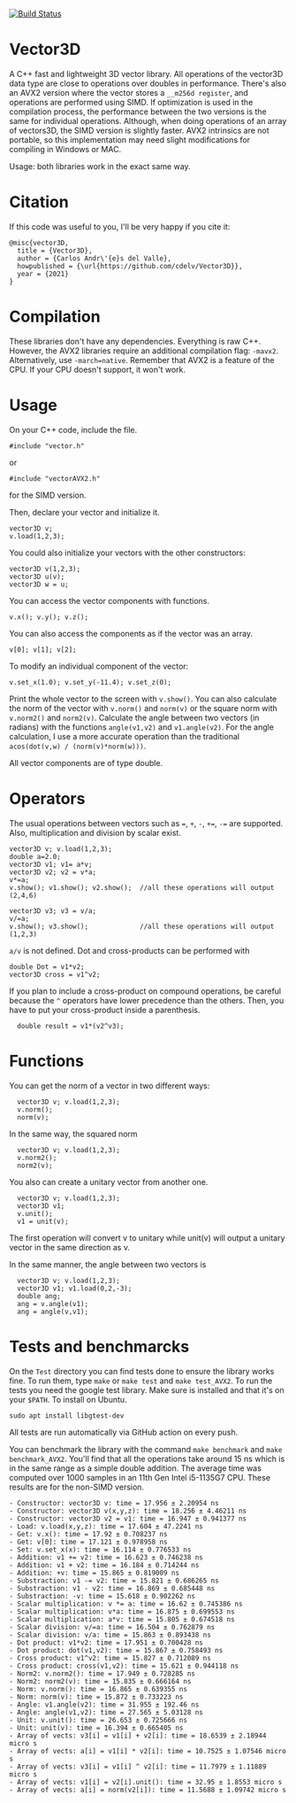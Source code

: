 [![Build Status](https://img.shields.io/github/workflow/status/cdelv/Vector3D/Tests)](https://img.shields.io/github/workflow/status/cdelv/Vector3D/Tests)
# Vector3D

A C++ fast and lightweight 3D vector library. All operations of the vector3D data type are close to operations over doubles in performance. There's also an AVX2 version where the vector stores a `__m256d register`, and operations are performed using SIMD. If optimization is used in the compilation process, the performance between the two versions is the same for individual operations. Although, when doing operations of an array of vectors3D, the SIMD version is slightly faster. AVX2 intrinsics are not portable, so this implementation may need slight modifications for compiling in Windows or MAC. 

Usage: both libraries work in the exact same way. 

# Citation

If this code was useful to you, I'll be very happy if you cite it:
```
@misc{vector3D,
  title = {Vector3D},
  author = {Carlos Andr\'{e}s del Valle},
  howpublished = {\url{https://github.com/cdelv/Vector3D}},
  year = {2021}
}
```

# Compilation

These libraries don't have any dependencies. Everything is raw C++. However, the AVX2 libraries require an additional compilation flag: `-mavx2`. Alternatively, use `-march=native`. Remember that AVX2 is a feature of the CPU. If your CPU doesn't support, it won't work. 

# Usage
On your C++ code, include the file.
```
#include "vector.h"
```
or
```
#include "vectorAVX2.h"
```
for the SIMD version. 

Then, declare your vector and initialize it.
```
vector3D v;
v.load(1,2,3);
```
You could also initialize your vectors with the other constructors:
```
vector3D v(1,2,3);
vector3D u(v);
vector3D w = u;
```
You can access the vector components with functions.
```
v.x(); v.y(); v.z();
```
You can also access the components as if the vector was an array.
```
v[0]; v[1]; v[2];
```
To modify an individual component of the vector:
```
v.set_x(1.0); v.set_y(-11.4); v.set_z(0);
```

Print the whole vector to the screen with `v.show()`. You can also calculate the norm of the vector with `v.norm()` and `norm(v)` or the square norm with `v.norm2()` and `norm2(v)`. Calculate the angle between two vectors (in radians) with the functions `angle(v1,v2)` and `v1.angle(v2)`. For the angle calculation, I use a more accurate operation than the traditional `acos(dot(v,w) / (norm(v)*norm(w)))`. 

All vector components are of type double. 

# Operators

The usual operations between vectors such as `=`, `+`, `-`, `+=`, `-=` are supported. Also, multiplication and division by scalar exist.
```
vector3D v; v.load(1,2,3);
double a=2.0;
vector3D v1; v1= a*v; 
vector3D v2; v2 = v*a; 
v*=a;                                  
v.show(); v1.show(); v2.show();  //all these operations will output (2,4,6)
  
vector3D v3; v3 = v/a; 
v/=a;                                  
v.show(); v3.show();             //all these operations will output (1,2,3)
```

`a/v` is not defined. Dot and cross-products can be performed with
```
double Dot = v1*v2;
vector3D cross = v1^v2;
```
If you plan to include a cross-product on compound operations,  be careful because the `^` operators have lower precedence than the others. Then, you have to put your cross-product inside a parenthesis.
```
  double result = v1*(v2^v3);
```

# Functions

You can get the norm of a vector in two different ways:
```
  vector3D v; v.load(1,2,3);
  v.norm();
  norm(v);
```

In the same way, the squared norm
```
  vector3D v; v.load(1,2,3);
  v.norm2();
  norm2(v);
```
You also can create a unitary vector from another one.
```
  vector3D v; v.load(1,2,3);
  vector3D v1;
  v.unit();
  v1 = unit(v);
```

The first operation will convert v to unitary while unit(v) will output a unitary vector in the same direction as v.

In the same manner, the angle between two vectors is
```
  vector3D v; v.load(1,2,3);
  vector3D v1; v1.load(0,2,-3);
  double ang;
  ang = v.angle(v1);
  ang = angle(v,v1);
```

# Tests and benchmarcks

On the `Test` directory you can find tests done to ensure the library works fine. To run them, type `make` or `make test` and `make test_AVX2`. To run the tests you need the google test library. Make sure is installed and that it's on your `$PATH`. To install on Ubuntu.
```
sudo apt install libgtest-dev
```
All tests are run automatically via GitHub action on every push. 

You can benchmark the library with the command `make benchmark` and `make benchmark_AVX2`. You'll find that all the operations take around 15 ns which is in the same range as a simple double addition. The average time was computed over 1000 samples in an 11th Gen Intel i5-1135G7 CPU. These results are for the non-SIMD version.

```
- Constructor: vector3D v: time = 17.956 ± 2.20954 ns
- Constructor: vector3D v(x,y,z): time = 18.256 ± 4.46211 ns
- Constructor: vector3D v2 = v1: time = 16.947 ± 0.941377 ns
- Load: v.load(x,y,z): time = 17.604 ± 47.2241 ns
- Get: v.x(): time = 17.92 ± 0.708237 ns
- Get: v[0]: time = 17.121 ± 0.978958 ns
- Set: v.set_x(x): time = 16.114 ± 0.776533 ns
- Addition: v1 += v2: time = 16.623 ± 0.746238 ns
- Addition: v1 + v2: time = 16.184 ± 0.714244 ns
- Addition: +v: time = 15.865 ± 0.819009 ns
- Substraction: v1 -= v2: time = 15.821 ± 0.686265 ns
- Substraction: v1 - v2: time = 16.869 ± 0.685448 ns
- Substraction: -v: time = 15.618 ± 0.902262 ns
- Scalar multiplication: v *= a: time = 16.62 ± 0.745386 ns
- Scalar multiplication: v*a: time = 16.875 ± 0.699553 ns
- Scalar multiplication: a*v: time = 15.805 ± 0.674518 ns
- Scalar division: v/=a: time = 16.504 ± 0.762879 ns
- Scalar division: v/a: time = 15.863 ± 0.893438 ns
- Dot product: v1*v2: time = 17.951 ± 0.700428 ns
- Dot product: dot(v1,v2): time = 15.867 ± 0.758493 ns
- Cross product: v1^v2: time = 15.827 ± 0.712089 ns
- Cross product: cross(v1,v2): time = 15.621 ± 0.944118 ns
- Norm2: v.norm2(): time = 17.949 ± 0.728285 ns
- Norm2: norm2(v): time = 15.835 ± 0.666164 ns
- Norm: v.norm(): time = 16.865 ± 0.639355 ns
- Norm: norm(v): time = 15.872 ± 0.733223 ns
- Angle: v1.angle(v2): time = 31.955 ± 192.46 ns
- Angle: angle(v1,v2): time = 27.565 ± 5.03128 ns
- Unit: v.unit(): time = 26.653 ± 0.725666 ns
- Unit: unit(v): time = 16.394 ± 0.665405 ns
- Array of vects: v3[i] = v1[i] + v2[i]: time = 18.6539 ± 2.18944 micro s
- Array of vects: a[i] = v1[i] * v2[i]: time = 10.7525 ± 1.07546 micro s
- Array of vects: v3[i] = v1[i] ^ v2[i]: time = 11.7979 ± 1.11889 micro s
- Array of vects: v1[i] = v2[i].unit(): time = 32.95 ± 1.8553 micro s
- Array of vects: a[i] = norm(v2[i]): time = 11.5688 ± 1.09742 micro s
```


